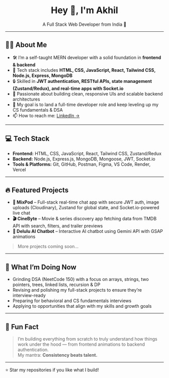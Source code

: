 <h1 align="center">Hey 👋, I'm Akhil</h1>
<p align="center">
  A Full Stack Web Developer from India 🚀  
</p>

---

## 🧑‍💻 About Me

- 🛠️ I’m a self-taught MERN developer with a solid foundation in **frontend & backend**
- 🧠 Tech stack includes **HTML, CSS, JavaScript, React, Tailwind CSS, Node.js, Express, MongoDB**
- 🔒 Skilled in **JWT authentication, RESTful APIs, state management (Zustand/Redux), and real-time apps with Socket.io**
- 🎨 Passionate about building clean, responsive UIs and scalable backend architectures
- 🎯 My goal is to land a full-time developer role and keep leveling up my CS fundamentals & DSA
- 📫 How to reach me: [LinkedIn →](https://www.linkedin.com/in/akhil-konda-abb9252a0/)

---

## 💻 Tech Stack

- **Frontend:** HTML, CSS, JavaScript, React, Tailwind CSS, Zustand/Redux
- **Backend:** Node.js, Express.js, MongoDB, Mongoose, JWT, Socket.io
- **Tools & Platforms:** Git, GitHub, Postman, Figma, VS Code, Render, Vercel

---

## 🔥 Featured Projects

- **💬 MixPod** – Full-stack real-time chat app with secure JWT auth, image uploads (Cloudinary), Zustand for global state, and Socket.io-powered live chat  
- **🎬 CineByte** – Movie & series discovery app fetching data from TMDB API with search, filters, and trailer previews  
- **🧠 Delulu AI Chatbot** – Interactive AI chatbot using Gemini API with GSAP animations  

> More projects coming soon...

---

## 📌 What I’m Doing Now

- Grinding DSA (NeetCode 150) with a focus on arrays, strings, two pointers, trees, linked lists, recursion & DP  
- Revising and polishing my full-stack projects to ensure they’re interview-ready  
- Preparing for behavioral and CS fundamentals interviews  
- Applying to opportunities that align with my skills and growth goals

---

## 💬 Fun Fact

> I’m building everything from scratch to truly understand how things work under the hood — from frontend animations to backend authentication.  
> My mantra: **Consistency beats talent.**  

---

⭐️ Star my repositories if you like what I build!
